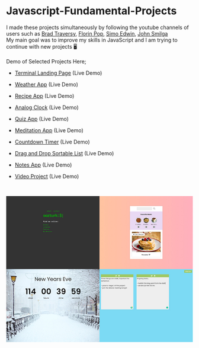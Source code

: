 # Javascript-Fundamental-Projects


I made these projects simultaneously by following the youtube channels of users such as [Brad Traversy](https://github.com/bradtraversy),  [Florin Pop](https://github.com/florinpop17), [Simo Edwin](https://github.com/developedbyed), [John Smilga](https://github.com/john-smilga)
<br>
My main goal was to improve my skills in JavaScript and I am trying to continue with new projects 🖥
<br>
<br>
Demo of Selected Projects Here; 


- [Terminal Landing Page](https://ozerozturk.github.io/Javascript-fundamental-projects/Terminal-Landing-Page/index.html)  (Live Demo)

- [Weather App](https://ozerozturk.github.io/Javascript-fundamental-projects/Weather-App/index.html)  (Live Demo)

- [Recipe App](https://ozerozturk.github.io/Javascript-fundamental-projects/Recipe-App/index.html)  (Live Demo)

- [Analog Clock](https://ozerozturk.github.io/Javascript-fundamental-projects/Analog%20Clock/index.html)  (Live Demo)

- [Quiz App](https://ozerozturk.github.io/Javascript-fundamental-projects/Quiz-App/index.html)  (Live Demo)

- [Meditation App](https://ozerozturk.github.io/Javascript-fundamental-projects/Meditation-App/index.html)  (Live Demo)

- [Countdown Timer](https://ozerozturk.github.io/Javascript-fundamental-projects/Countdown-Timer/index.html)  (Live Demo)

- [Drag and Drop Sortable List](https://ozerozturk.github.io/Javascript-fundamental-projects/Drag-Drop-Sortable-List/index.html)  (Live Demo)

- [Notes App](https://ozerozturk.github.io/Javascript-fundamental-projects/Notes-App/index.html)  (Live Demo)

- [Video Project](https://ozerozturk.github.io/Javascript-fundamental-projects/Video-Project/index.html)  (Live Demo)

<br>

![Cover](./img/cover.jpg)







